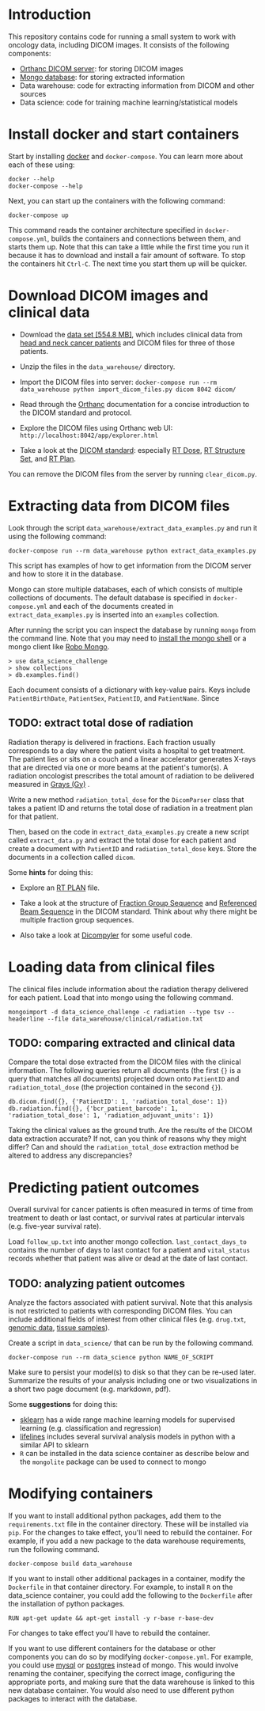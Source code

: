 # Introduction

This repository contains code for running a small system to work with oncology data, 
including DICOM images. It consists of the following components:

* [Orthanc DICOM server](http://book.orthanc-server.com/): for storing DICOM images
* [Mongo database](https://docs.mongodb.com/#using-mongodb): for storing extracted information
* Data warehouse: code for extracting information from DICOM and other sources
* Data science: code for training machine learning/statistical models


# Install docker and start containers

Start by installing [docker](https://docs.docker.com/engine/installation/#desktop) and
`docker-compose`. You can learn more about each of these using:

```
docker --help
docker-compose --help
```

Next, you can start up the containers with the following command:

```
docker-compose up
```

This command reads the container architecture specified in
 `docker-compose.yml`,
builds the containers and connections between them, and starts them up. Note that
this can take a little while the first time you run it because it
has to download and install a fair amount of software. To stop
the containers hit `Ctrl-C`. The next time you start them up will
be quicker.


# Download DICOM images and clinical data

* Download the [data set [554.8 MB]](https://s3.amazonaws.com/oncora-data-science-challenge/data.zip), which
includes clinical data from [head and neck cancer patients](https://wiki.cancerimagingarchive.net/display/Public/TCGA-HNSC#57f54e90dc314214821e6a99606a0db1) and DICOM files for three of those patients. 

* Unzip the files in the `data_warehouse/` directory.

* Import the DICOM files into server: `docker-compose run --rm data_warehouse python import_dicom_files.py dicom 8042 dicom/`

* Read through the [Orthanc](http://book.orthanc-server.com/) documentation for a concise introduction to the DICOM standard and protocol.

* Explore the DICOM files using Orthanc web UI: `http://localhost:8042/app/explorer.html`

* Take a look at the [DICOM standard](https://dicom.innolitics.com/ciods): especially
[RT Dose](https://dicom.innolitics.com/ciods/rt-dose), 
[RT Structure Set](https://dicom.innolitics.com/ciods/rt-structure-set), and 
[RT Plan](https://dicom.innolitics.com/ciods/rt-plan). 

You can remove the DICOM files from the server by running `clear_dicom.py`.

# Extracting data from DICOM files

Look through the script `data_warehouse/extract_data_examples.py` 
and run it using the following command:

```
docker-compose run --rm data_warehouse python extract_data_examples.py
```

This script has examples of how to get information from the DICOM 
server and how to store it in the database.

Mongo can store multiple databases, each of which consists of multiple collections
of documents. The default database is specified in `docker-compose.yml` and each
of the documents created in `extract_data_examples.py` is inserted into an
`examples` collection. 

After running the script you can inspect the database 
by running `mongo` from the command line. Note that you may need to [install the mongo shell](https://docs.mongodb.com/manual/installation/) or a mongo client like [Robo Mongo](https://robomongo.org/).

```
> use data_science_challenge
> show collections
> db.examples.find()
```

Each document consists of a dictionary with key-value pairs. Keys
 include `PatientBirthDate`, `PatientSex`, `PatientID`, and
  `PatientName`. Since 

## TODO: extract total dose of radiation

Radiation therapy is delivered in fractions. Each fraction usually corresponds to
a day where the patient visits a hospital to get treatment. The patient lies or
sits on a couch and a linear accelerator generates X-rays that are directed via 
one or more beams at the patient's tumor(s). A radiation
oncologist prescribes the total amount of radiation to be delivered measured in
[Grays (Gy)](https://en.wikipedia.org/wiki/Gray_(unit)) .


Write a new method `radiation_total_dose` for the `DicomParser`
class that takes a patient ID and returns the 
total dose of radiation in a treatment plan for that patient.

Then, based on the code in `extract_data_examples.py` create a new script called
`extract_data.py` and extract the total dose for each patient and 
create a document with `PatientID` and `radiation_total_dose` keys. Store the documents in a collection called `dicom`.

Some **hints** for doing this:

* Explore an [RT PLAN](http://localhost:8042/app/explorer.html) file.

* Take a look at the structure of [Fraction Group Sequence](https://dicom.innolitics.com/ciods/rt-plan/rt-fraction-scheme/300a0070) and [Referenced Beam Sequence](https://dicom.innolitics.com/ciods/rt-plan/rt-fraction-scheme/300a0070/300c0004)
in the DICOM standard.  Think about why there might be multiple fraction group sequences.

* Also take a look at [Dicompyler](https://github.com/bastula/dicompyler/blob/master/dicompyler/dicomparser.py) for some useful code.



# Loading data from clinical files

The clinical files include information about the radiation therapy delivered for each patient. Load that into mongo using
the following command.

```
mongoimport -d data_science_challenge -c radiation --type tsv --headerline --file data_warehouse/clinical/radiation.txt
```


## TODO: comparing extracted and clinical data

Compare the total dose extracted from the DICOM files with the clinical information. The following queries return all documents (the first `{}` is a query that matches all documents) projected down onto `PatientID` and `radiation_total_dose` (the projection contained in the second `{}`).

```
db.dicom.find({}, {'PatientID': 1, 'radiation_total_dose': 1})
db.radiation.find({}, {'bcr_patient_barcode': 1, 'radiation_total_dose': 1, 'radiation_adjuvant_units': 1})
```

Taking the clinical values as the ground truth. Are the results 
of the DICOM  data extraction accurate? If not, can you think of
reasons why they might differ? Can and should the
`radiation_total_dose` extraction method be altered to address 
any discrepancies?


# Predicting patient outcomes

Overall survival for cancer patients is often measured in terms
 of time from treatment to death or last contact, or survival
 rates at particular intervals (e.g. five-year survival rate).

Load `follow_up.txt` into another mongo collection. `last_contact_days_to` contains the number of days to last contact for a patient and `vital_status` records whether that
patient was alive or dead at the date of last contact.

## TODO: analyzing patient outcomes

Analyze the factors associated with patient survival. Note that this analysis is not restricted to patients with corresponding DICOM files. You can include additional fields of interest from other clinical files (e.g. `drug.txt`, [genomic data](https://gdc-portal.nci.nih.gov/projects/TCGA-HNSC), [tissue samples](https://portal.gdc.cancer.gov/legacy-archive/search/f?filters=%7B%22op%22:%22and%22,%22content%22:%5B%7B%22op%22:%22in%22,%22content%22:%7B%22field%22:%22files.data_format%22,%22value%22:%5B%22SVS%22%5D%7D%7D,%7B%22op%22:%22in%22,%22content%22:%7B%22field%22:%22cases.project.program.name%22,%22value%22:%5B%22TCGA%22%5D%7D%7D,%7B%22op%22:%22in%22,%22content%22:%7B%22field%22:%22cases.project.project_id%22,%22value%22:%5B%22TCGA-HNSC%22%5D%7D%7D%5D%7D)). 

Create a script in `data_science/` that can be run by the following command.

```
docker-compose run --rm data_science python NAME_OF_SCRIPT
```

Make sure to persist your model(s) to disk so that they can be
re-used later. 
Summarize the results of your analysis including one or 
two visualizations in a short two page document (e.g. markdown, pdf).

Some **suggestions** for doing this:

* [sklearn](scikit-learn.org/0.17/) has a wide range machine learning models for supervised learning (e.g. classification and regression)
* [lifelines](https://github.com/CamDavidsonPilon/lifelines) includes several survival analysis models in python with a similar API to sklearn
* `R` can be installed in the data science container as describe below and the `mongolite` package can be used to connect to mongo


# Modifying containers

If you want to install additional python packages, add them to the
`requirements.txt` file in the container directory.  These will be installed
via `pip`. For the changes to take effect, you'll need to rebuild the container.
For example, if you add a new package to the data warehouse requirements, run
the following command.

```
docker-compose build data_warehouse
```

If you want to install other additional packages in a container, modify the
`Dockerfile` in that container directory. For example, to install `R` on the
data_science container, you could add the following to the `Dockerfile` after 
the installation of python packages.

```
RUN apt-get update && apt-get install -y r-base r-base-dev
```
For changes to take effect you'll have to rebuild the container.

If you want to use different containers for the database or other components you can do so by modifying
`docker-compose.yml`. For example, you could use  [mysql](https://hub.docker.com/_/mysql/) or 
[postgres](https://hub.docker.com/_/postgres/) instead of mongo. This would
involve renaming the container, specifying the correct image, configuring
the appropriate ports, and making sure that the data warehouse is linked to
this new database container. You would also need to use different python packages to interact with the database.
